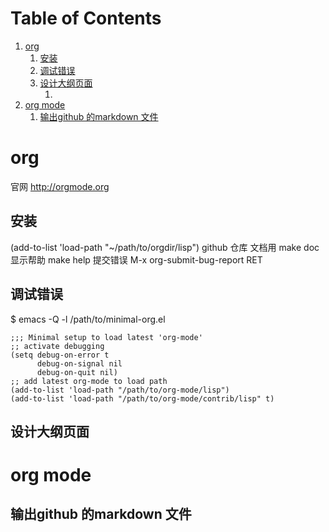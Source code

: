 
# Table of Contents

1.  [org](#org0449e51)
    1.  [安装](#orgcc2cdc2)
    2.  [调试错误](#org9b9076d)
    3.  [设计大纲页面](#orgf30e409)
        1.  [](#orgcd9d7c7)
2.  [org mode](#org5315679)
    1.  [输出github 的markdown 文件](#orgc3b94f8)


<a id="org0449e51"></a>

# org

官网 <http://orgmode.org>


<a id="orgcc2cdc2"></a>

## 安装

(add-to-list 'load-path "~/path/to/orgdir/lisp")
github 仓库
文档用 make doc
显示帮助 make help
提交错误 M-x org-submit-bug-report RET


<a id="org9b9076d"></a>

## 调试错误

$ emacs -Q -l /path/to/minimal-org.el

    ;;; Minimal setup to load latest 'org-mode'
    ;; activate debugging
    (setq debug-on-error t
          debug-on-signal nil
          debug-on-quit nil)
    ;; add latest org-mode to load path
    (add-to-list 'load-path "/path/to/org-mode/lisp")
    (add-to-list 'load-path "/path/to/org-mode/contrib/lisp" t)


<a id="orgf30e409"></a>

## 设计大纲页面


<a id="orgcd9d7c7"></a>

### 


<a id="org5315679"></a>

# org mode


<a id="orgc3b94f8"></a>

## 输出github 的markdown 文件


